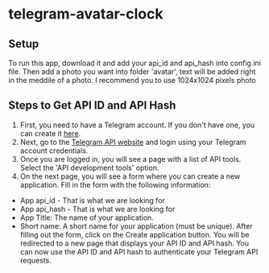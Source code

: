 # telegram-avatar-clock
## Setup
To run this app, download it and add your api_id and api_hash into config.ini file.
Then add a photo you want into folder 'avatar', text will be added right in the meddile of a photo.
I recommend you to use 1024x1024 pixels photo

## Steps to Get API ID and API Hash

1. First, you need to have a Telegram account. If you don't have one, you can create it [here](https://telegram.org).
2. Next, go to the [Telegram API website](https://my.telegram.org/auth) and login using your Telegram account credentials.
2. Once you are logged in, you will see a page with a list of API tools. Select the 'API development tools' option.
4. On the next page, you will see a form where you can create a new application. Fill in the form with the following information:
* App api_id - That is what we are looking for
* App api_hash - That is what we are looking for
* App Title: The name of your application.
* Short name: A short name for your application (must be unique).
After filling out the form, click on the Create application button. You will be redirected to a new page that displays your API ID and API hash.
You can now use the API ID and API hash to authenticate your Telegram API requests.
